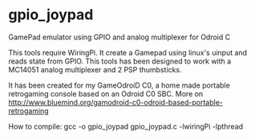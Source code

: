 # gpio_joypad
GamePad emulator using GPIO and analog multiplexer for Odroid C

This tools require WiringPi. It create a Gamepad using linux's uinput and reads state from GPIO.
This tools has been designed to work with a MC14051 analog multiplexer and 2 PSP thumbsticks.

It has been created for my GameOdroiD C0, a home made portable retrogaming console based on an Odroid C0 SBC.
More on http://www.bluemind.org/gamodroid-c0-odroid-based-portable-retrogaming

How to compile: 
gcc -o gpio_joypad gpio_joypad.c -lwiringPi -lpthread

